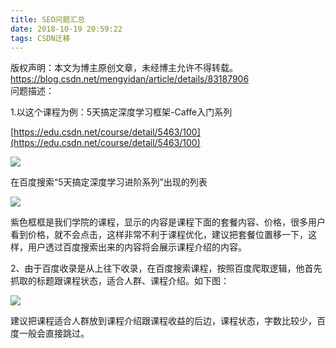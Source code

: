 ```yaml
---
title: SEO问题汇总
date: 2018-10-19 20:59:22
tags: CSDN迁移
---
```

 版权声明：本文为博主原创文章，未经博主允许不得转载。 https://blog.csdn.net/mengyidan/article/details/83187906   
   问题描述：

 1.以这个课程为例：5天搞定深度学习框架-Caffe入门系列

 [https://edu.csdn.net/course/detail/5463/100](https://edu.csdn.net/course/detail/5463/100)

 ![](https://img-blog.csdn.net/20181019205716865?watermark/2/text/aHR0cHM6Ly9ibG9nLmNzZG4ubmV0L21lbmd5aWRhbg==/font/5a6L5L2T/fontsize/400/fill/I0JBQkFCMA==/dissolve/70)

 在百度搜索“5天搞定深度学习进阶系列”出现的列表

 ![](https://img-blog.csdn.net/20181019205756188?watermark/2/text/aHR0cHM6Ly9ibG9nLmNzZG4ubmV0L21lbmd5aWRhbg==/font/5a6L5L2T/fontsize/400/fill/I0JBQkFCMA==/dissolve/70) 

 紫色框框是我们学院的课程，显示的内容是课程下面的套餐内容、价格，很多用户看到价格，就不会点击，这样非常不利于课程优化，建议把套餐位置移一下，这样，用户透过百度搜索出来的内容将会展示课程介绍的内容。

 

 2、由于百度收录是从上往下收录，在百度搜索课程，按照百度爬取逻辑，他首先抓取的标题跟课程状态，适合人群、课程介绍。如下图：

 ![](https://img-blog.csdn.net/20181019205832647?watermark/2/text/aHR0cHM6Ly9ibG9nLmNzZG4ubmV0L21lbmd5aWRhbg==/font/5a6L5L2T/fontsize/400/fill/I0JBQkFCMA==/dissolve/70)

 建议把课程适合人群放到课程介绍跟课程收益的后边，课程状态，字数比较少，百度一般会直接跳过。 

 

   
 